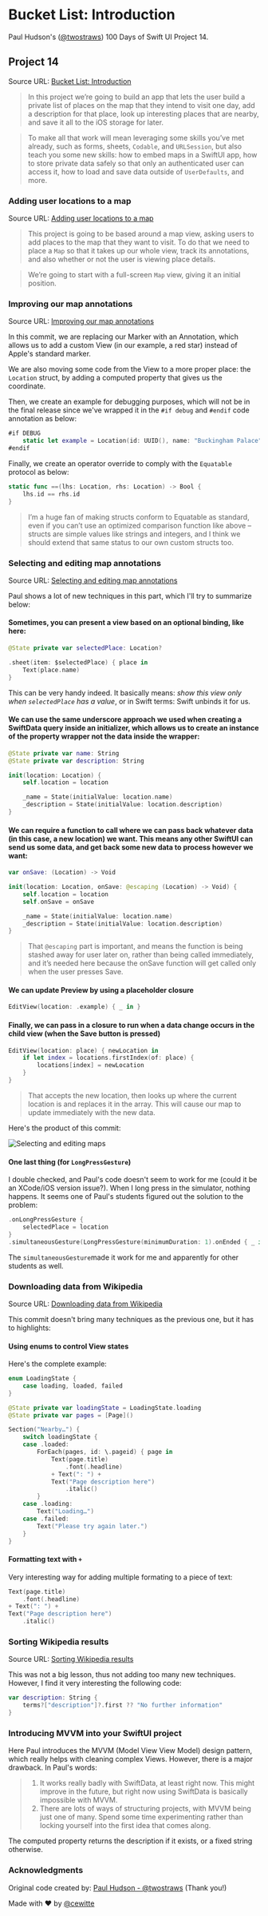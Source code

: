 # Bucket List: Introduction

Paul Hudson's ([@twostraws](https://x.com/twostraws)) 100 Days of Swift UI Project 14.

## Project 14

Source URL: [Bucket List: Introduction](https://www.hackingwithswift.com/books/ios-swiftui/bucket-list-introduction)

>In this project we’re going to build an app that lets the user build a private list of places on the map that they intend to visit one day, add a description for that place, look up interesting places that are nearby, and save it all to the iOS storage for later.

>To make all that work will mean leveraging some skills you’ve met already, such as forms, sheets, `Codable`, and `URLSession`, but also teach you some new skills: how to embed maps in a SwiftUI app, how to store private data safely so that only an authenticated user can access it, how to load and save data outside of `UserDefaults`, and more.

### Adding user locations to a map

Source URL: [Adding user locations to a map](https://www.hackingwithswift.com/books/ios-swiftui/adding-user-locations-to-a-map)

>This project is going to be based around a map view, asking users to add places to the map that they want to visit. To do that we need to place a `Map` so that it takes up our whole view, track its annotations, and also whether or not the user is viewing place details.

>We’re going to start with a full-screen `Map` view, giving it an initial position.

### Improving our map annotations

Source URL: [Improving our map annotations](https://www.hackingwithswift.com/books/ios-swiftui/improving-our-map-annotations)

In this commit, we are replacing our Marker with an Annotation, which allows us to add a custom View (in our example, a red star) instead of Apple's standard marker.

We are also moving some code from the View to a more proper place: the `Location` struct, by adding a computed property that gives us the coordinate.

Then, we create an example for debugging purposes, which will not be in the final release since we've wrapped it in the `#if debug` and `#endif` code annotation as below:

```swift
#if DEBUG
    static let example = Location(id: UUID(), name: "Buckingham Palace", description: "The official residence of the British monarch.", latitude: 51.5074, longitude: -0.1278 )
#endif
```

Finally, we create an operator override to comply with the `Equatable` protocol as below:

```swift
static func ==(lhs: Location, rhs: Location) -> Bool {
    lhs.id == rhs.id
}
```

>I’m a huge fan of making structs conform to Equatable as standard, even if you can’t use an optimized comparison function like above – structs are simple values like strings and integers, and I think we should extend that same status to our own custom structs too.

### Selecting and editing map annotations

Source URL: [Selecting and editing map annotations](https://www.hackingwithswift.com/books/ios-swiftui/selecting-and-editing-map-annotations)

Paul shows a lot of new techniques in this part, which I'll try to summarize below:

#### Sometimes, you can present a view based on an optional binding, like here:

```swift
@State private var selectedPlace: Location?

.sheet(item: $selectedPlace) { place in
    Text(place.name)
}
```
This can be very handy indeed. It basically means: _show this view only when `selectedPlace` has a value_, or in Swift terms: Swift unbinds it for us.

#### We can use the same underscore approach we used when creating a SwiftData query inside an initializer, which allows us to create an instance of the property wrapper not the data inside the wrapper:

```swift
@State private var name: String
@State private var description: String

init(location: Location) {
    self.location = location

    _name = State(initialValue: location.name)
    _description = State(initialValue: location.description)
}
```

#### We can require a function to call where we can pass back whatever data (in this case, a new location) we want. This means any other SwiftUI can send us some data, and get back some new data to process however we want:

```swift
var onSave: (Location) -> Void

init(location: Location, onSave: @escaping (Location) -> Void) {
    self.location = location
    self.onSave = onSave

    _name = State(initialValue: location.name)
    _description = State(initialValue: location.description)
}
```

>That `@escaping` part is important, and means the function is being stashed away for user later on, rather than being called immediately, and it’s needed here because the onSave function will get called only when the user presses Save.

#### We can update Preview by using a placeholder closure

```swift
EditView(location: .example) { _ in }
```

#### Finally, we can pass in a closure to run when a data change occurs in the child view (when the Save button is pressed) 

```swift
EditView(location: place) { newLocation in
    if let index = locations.firstIndex(of: place) {
        locations[index] = newLocation
    }
}
```

>That accepts the new location, then looks up where the current location is and replaces it in the array. This will cause our map to update immediately with the new data.

Here's the product of this commit: 

![Selecting and editing maps](/images/selecting_editing_maps.gif)

#### One last thing (for `LongPressGesture`)

I double checked, and Paul's code doesn't seem to work for me (could it be an XCode/iOS version issue?). When I long press in the simulator, nothing happens. It seems one of Paul's students figured out the solution to the problem:

```swift
.onLongPressGesture {
    selectedPlace = location
}
.simultaneousGesture(LongPressGesture(minimumDuration: 1).onEnded { _ in selectedPlace = location }) // this is not Paul's original code. It was recommended by YouTube user`s @morderloth1 two months ago as a comment to the video lesson. It was the only way to make it work (at least in the simulator).
```

The `simultaneousGesture`made it work for me and apparently for other students as well.

### Downloading data from Wikipedia

Source URL: [Downloading data from Wikipedia](https://www.hackingwithswift.com/books/ios-swiftui/downloading-data-from-wikipedia)

This commit doesn't bring many techniques as the previous one, but it has to highlights:

#### Using enums to control View states

Here's the complete example:

```swift
enum LoadingState {
    case loading, loaded, failed
}

@State private var loadingState = LoadingState.loading
@State private var pages = [Page]()

Section("Nearby…") {
    switch loadingState {
    case .loaded:
        ForEach(pages, id: \.pageid) { page in
            Text(page.title)
                .font(.headline)
            + Text(": ") +
            Text("Page description here")
                .italic()
        }
    case .loading:
        Text("Loading…")
    case .failed:
        Text("Please try again later.")
    }
}
```

#### Formatting text with `+`

Very interesting way for adding multiple formating to a piece of text:

```swift
Text(page.title)
    .font(.headline)
+ Text(": ") +
Text("Page description here")
    .italic()
```

### Sorting Wikipedia results

Source URL: [Sorting Wikipedia results](https://www.hackingwithswift.com/books/ios-swiftui/sorting-wikipedia-results)

This was not a big lesson, thus not adding too many new techniques. However, I find it very interesting the following code:

```swift
var description: String {
    terms?["description"]?.first ?? "No further information"
}
```

### Introducing MVVM into your SwiftUI project

Here Paul introduces the MVVM (Model View View Model) design pattern, which really helps with cleaning complex Views. However, there is a major drawback. In Paul's words:

>1. It works really badly with SwiftData, at least right now. This might improve in the future, but right now using SwiftData is basically impossible with MVVM.
>2. There are lots of ways of structuring projects, with MVVM being just one of many. Spend some time experimenting rather than locking yourself into the first idea that comes along.

The computed property returns the description if it exists, or a fixed string otherwise.

### Acknowledgments

Original code created by: [Paul Hudson - @twostraws](https://x.com/twostraws) (Thank you!)

Made with :heart: by [@cewitte](https://x.com/cewitte)
